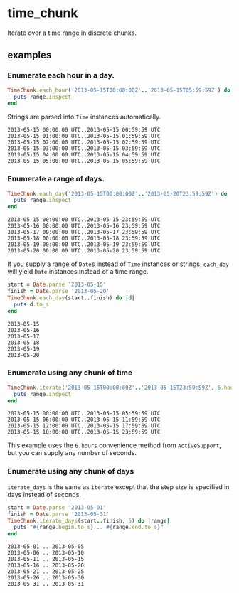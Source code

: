 # time_chunk

Iterate over a time range in discrete chunks.

## examples

### Enumerate each hour in a day.
```ruby
TimeChunk.each_hour('2013-05-15T00:00:00Z'..'2013-05-15T05:59:59Z') do |range|
  puts range.inspect
end
```

Strings are parsed into `Time` instances automatically.

```
2013-05-15 00:00:00 UTC..2013-05-15 00:59:59 UTC
2013-05-15 01:00:00 UTC..2013-05-15 01:59:59 UTC
2013-05-15 02:00:00 UTC..2013-05-15 02:59:59 UTC
2013-05-15 03:00:00 UTC..2013-05-15 03:59:59 UTC
2013-05-15 04:00:00 UTC..2013-05-15 04:59:59 UTC
2013-05-15 05:00:00 UTC..2013-05-15 05:59:59 UTC
```

### Enumerate a range of days.

```ruby
TimeChunk.each_day('2013-05-15T00:00:00Z'..'2013-05-20T23:59:59Z') do |range|
  puts range.inspect
end
```

```
2013-05-15 00:00:00 UTC..2013-05-15 23:59:59 UTC
2013-05-16 00:00:00 UTC..2013-05-16 23:59:59 UTC
2013-05-17 00:00:00 UTC..2013-05-17 23:59:59 UTC
2013-05-18 00:00:00 UTC..2013-05-18 23:59:59 UTC
2013-05-19 00:00:00 UTC..2013-05-19 23:59:59 UTC
2013-05-20 00:00:00 UTC..2013-05-20 23:59:59 UTC
```

If you supply a range of `Date`s instead of `Time` instances or strings,
`each_day` will yield `Date` instances instead of a time range.

```ruby
start = Date.parse '2013-05-15'
finish = Date.parse '2013-05-20'
TimeChunk.each_day(start..finish) do |d|
  puts d.to_s
end
```

```
2013-05-15
2013-05-16
2013-05-17
2013-05-18
2013-05-19
2013-05-20
```


### Enumerate using any chunk of time

```ruby
TimeChunk.iterate('2013-05-15T00:00:00Z'..'2013-05-15T23:59:59Z', 6.hours) do |range|
  puts range.inspect
end
```

```
2013-05-15 00:00:00 UTC..2013-05-15 05:59:59 UTC
2013-05-15 06:00:00 UTC..2013-05-15 11:59:59 UTC
2013-05-15 12:00:00 UTC..2013-05-15 17:59:59 UTC
2013-05-15 18:00:00 UTC..2013-05-15 23:59:59 UTC
```

This example uses the `6.hours` convenience method from `ActiveSupport`, but you
can supply any number of seconds.

### Enumerate using any chunk of days

`iterate_days` is the same as `iterate` except that the step size is specified
in days instead of seconds.

```ruby
start = Date.parse '2013-05-01'
finish = Date.parse '2013-05-31'
TimeChunk.iterate_days(start..finish, 5) do |range|
  puts "#{range.begin.to_s} .. #{range.end.to_s}"
end
```

```
2013-05-01 .. 2013-05-05
2013-05-06 .. 2013-05-10
2013-05-11 .. 2013-05-15
2013-05-16 .. 2013-05-20
2013-05-21 .. 2013-05-25
2013-05-26 .. 2013-05-30
2013-05-31 .. 2013-05-31
```
